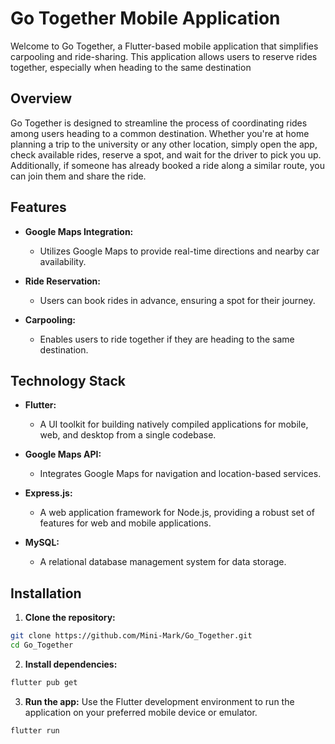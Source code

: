# Go Together Mobile Application

Welcome to Go Together, a Flutter-based mobile application that simplifies carpooling and ride-sharing. This application allows users to reserve rides together, especially when heading to the same destination

## Overview

Go Together is designed to streamline the process of coordinating rides among users heading to a common destination. Whether you're at home planning a trip to the university or any other location, simply open the app, check available rides, reserve a spot, and wait for the driver to pick you up. Additionally, if someone has already booked a ride along a similar route, you can join them and share the ride.

## Features

- **Google Maps Integration:**
  - Utilizes Google Maps to provide real-time directions and nearby car availability.

- **Ride Reservation:**
  - Users can book rides in advance, ensuring a spot for their journey.

- **Carpooling:**
  - Enables users to ride together if they are heading to the same destination.

## Technology Stack

- **Flutter:**
  - A UI toolkit for building natively compiled applications for mobile, web, and desktop from a single codebase.

- **Google Maps API:**
  - Integrates Google Maps for navigation and location-based services.
 
- **Express.js:**
  - A web application framework for Node.js, providing a robust set of features for web and mobile applications.

- **MySQL:**
  - A relational database management system for data storage.

## Installation

1. **Clone the repository:**
```bash
git clone https://github.com/Mini-Mark/Go_Together.git
cd Go_Together
```
2. **Install dependencies:**
  ```bash
  flutter pub get
  ```
3. **Run the app:**
  Use the Flutter development environment to run the application on your preferred mobile device or emulator.
  ```bash
  flutter run
  ```
